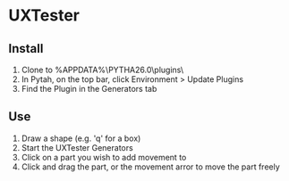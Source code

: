 # UXTester

## Install
1. Clone to %APPDATA%\PYTHA26.0\plugins\
2. In Pytah, on the top bar, click Environment > Update Plugins
3. Find the Plugin in the Generators tab 

## Use
1. Draw a shape (e.g. 'q' for a box) 
2. Start the UXTester Generators
3. Click on a part you wish to add movement to
4. Click and drag the part, or the movement arror to move the part freely